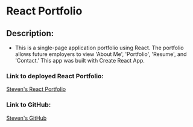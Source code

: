 # React Portfolio

## Description:
- This is a single-page application portfolio using React.  The portfolio allows future employers to view 'About Me', 'Portfolio', 'Resume', and 'Contact.' This app was built with Create React App.


### Link to deployed React Portfolio:
[Steven's React Portfolio](https://qaizen.github.io/react-portfolio/)

### Link to GitHub:
[Steven's GitHub](https://github.com/Qaizen/react-portfolio)